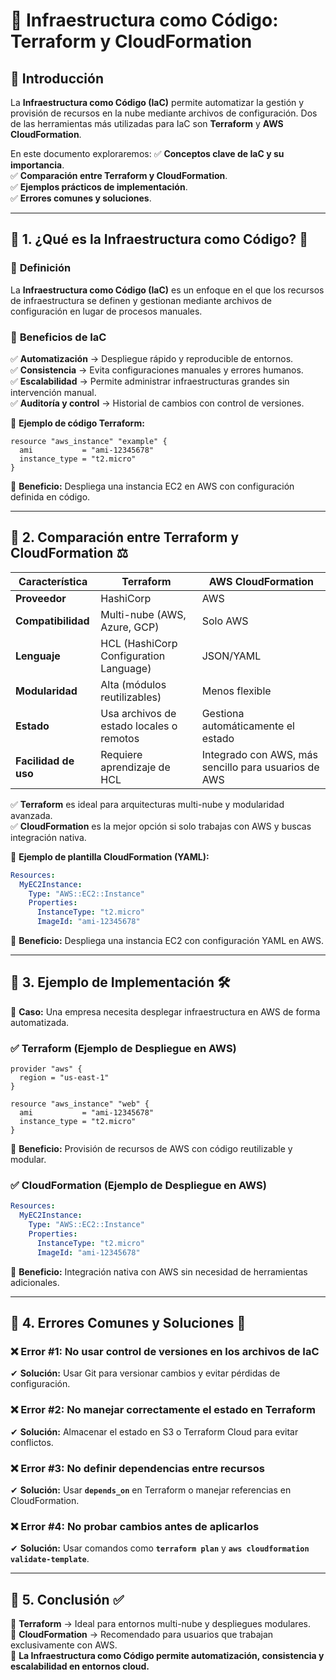 # 📌 Infraestructura como Código: Terraform y CloudFormation

## 📌 Introducción
La **Infraestructura como Código (IaC)** permite automatizar la gestión y provisión de recursos en la nube mediante archivos de configuración. Dos de las herramientas más utilizadas para IaC son **Terraform** y **AWS CloudFormation**.

En este documento exploraremos:
✅ **Conceptos clave de IaC y su importancia**.  
✅ **Comparación entre Terraform y CloudFormation**.  
✅ **Ejemplos prácticos de implementación**.  
✅ **Errores comunes y soluciones**.  

---

## 📍 1. ¿Qué es la Infraestructura como Código? 📜

### 📌 **Definición**
La **Infraestructura como Código (IaC)** es un enfoque en el que los recursos de infraestructura se definen y gestionan mediante archivos de configuración en lugar de procesos manuales.

### 🔹 **Beneficios de IaC**
✅ **Automatización** → Despliegue rápido y reproducible de entornos.  
✅ **Consistencia** → Evita configuraciones manuales y errores humanos.  
✅ **Escalabilidad** → Permite administrar infraestructuras grandes sin intervención manual.  
✅ **Auditoría y control** → Historial de cambios con control de versiones.  

📌 **Ejemplo de código Terraform:**
```hcl
resource "aws_instance" "example" {
  ami           = "ami-12345678"
  instance_type = "t2.micro"
}
```
📌 **Beneficio:** Despliega una instancia EC2 en AWS con configuración definida en código.

---

## 📍 2. Comparación entre Terraform y CloudFormation ⚖️

| Característica | Terraform | AWS CloudFormation |
|--------------|-----------|-------------------|
| **Proveedor** | HashiCorp | AWS |
| **Compatibilidad** | Multi-nube (AWS, Azure, GCP) | Solo AWS |
| **Lenguaje** | HCL (HashiCorp Configuration Language) | JSON/YAML |
| **Modularidad** | Alta (módulos reutilizables) | Menos flexible |
| **Estado** | Usa archivos de estado locales o remotos | Gestiona automáticamente el estado |
| **Facilidad de uso** | Requiere aprendizaje de HCL | Integrado con AWS, más sencillo para usuarios de AWS |

✅ **Terraform** es ideal para arquitecturas multi-nube y modularidad avanzada.  
✅ **CloudFormation** es la mejor opción si solo trabajas con AWS y buscas integración nativa.  

📌 **Ejemplo de plantilla CloudFormation (YAML):**
```yaml
Resources:
  MyEC2Instance:
    Type: "AWS::EC2::Instance"
    Properties:
      InstanceType: "t2.micro"
      ImageId: "ami-12345678"
```
📌 **Beneficio:** Despliega una instancia EC2 con configuración YAML en AWS.

---

## 📍 3. Ejemplo de Implementación 🛠️

📌 **Caso:** Una empresa necesita desplegar infraestructura en AWS de forma automatizada.

### ✅ **Terraform (Ejemplo de Despliegue en AWS)**
```hcl
provider "aws" {
  region = "us-east-1"
}

resource "aws_instance" "web" {
  ami           = "ami-12345678"
  instance_type = "t2.micro"
}
```
📌 **Beneficio:** Provisión de recursos de AWS con código reutilizable y modular.

### ✅ **CloudFormation (Ejemplo de Despliegue en AWS)**
```yaml
Resources:
  MyEC2Instance:
    Type: "AWS::EC2::Instance"
    Properties:
      InstanceType: "t2.micro"
      ImageId: "ami-12345678"
```
📌 **Beneficio:** Integración nativa con AWS sin necesidad de herramientas adicionales.

---

## 📍 4. Errores Comunes y Soluciones 🚨

### ❌ **Error #1: No usar control de versiones en los archivos de IaC**
✔ **Solución:** Usar Git para versionar cambios y evitar pérdidas de configuración.

### ❌ **Error #2: No manejar correctamente el estado en Terraform**
✔ **Solución:** Almacenar el estado en S3 o Terraform Cloud para evitar conflictos.

### ❌ **Error #3: No definir dependencias entre recursos**
✔ **Solución:** Usar **`depends_on`** en Terraform o manejar referencias en CloudFormation.

### ❌ **Error #4: No probar cambios antes de aplicarlos**
✔ **Solución:** Usar comandos como **`terraform plan`** y **`aws cloudformation validate-template`**.

---

## 📍 5. Conclusión ✅

📌 **Terraform** → Ideal para entornos multi-nube y despliegues modulares.  
📌 **CloudFormation** → Recomendado para usuarios que trabajan exclusivamente con AWS.  
📌 **La Infraestructura como Código permite automatización, consistencia y escalabilidad en entornos cloud.**  

